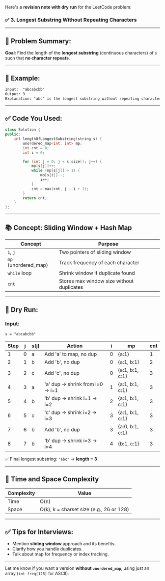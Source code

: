 Here's a **revision note with dry run** for the LeetCode problem:

### ✅ **3. Longest Substring Without Repeating Characters**

---

## 🧠 Problem Summary:

**Goal**:
Find the length of the **longest substring** (continuous characters) of `s` such that **no character repeats**.

---

## 🧪 Example:

```txt
Input:  "abcabcbb"
Output: 3
Explanation: "abc" is the longest substring without repeating characters.
```

---

## ✅ Code You Used:

```cpp
class Solution {
public:
    int lengthOfLongestSubstring(string s) {
        unordered_map<int, int> mp;
        int cnt = 0;
        int i = 0;

        for (int j = 0; j < s.size(); j++) {
            mp[s[j]]++;
            while (mp[s[j]] > 1) {
                mp[s[i]]--;
                i++;
            }
            cnt = max(cnt, j - i + 1);
        }
        return cnt;
    }
};
```

---

## 📚 Concept: Sliding Window + Hash Map

| Concept               | Purpose                                   |
| --------------------- | ----------------------------------------- |
| `i`, `j`              | Two pointers of sliding window            |
| `mp` (unordered\_map) | Track frequency of each character         |
| `while` loop          | Shrink window if duplicate found          |
| `cnt`                 | Stores max window size without duplicates |

---

## 🔁 Dry Run:

### Input:

`s = "abcabcbb"`

| Step | j | s\[j] | Action                          | i | mp              | cnt |
| ---- | - | ----- | ------------------------------- | - | --------------- | --- |
| 1    | 0 | a     | Add 'a' to map, no dup          | 0 | {a:1}           | 1   |
| 2    | 1 | b     | Add 'b', no dup                 | 0 | {a:1, b:1}      | 2   |
| 3    | 2 | c     | Add 'c', no dup                 | 0 | {a:1, b:1, c:1} | 3   |
| 4    | 3 | a     | 'a' dup → shrink from i=0 → i=1 | 1 | {a:1, b:1, c:1} | 3   |
| 5    | 4 | b     | 'b' dup → shrink i=1 → i=2      | 2 | {a:1, b:1, c:1} | 3   |
| 6    | 5 | c     | 'c' dup → shrink i=2 → i=3      | 3 | {a:1, b:1, c:1} | 3   |
| 7    | 6 | b     | Add 'b', no dup                 | 3 | {a:0, b:1, c:1} | 3   |
| 8    | 7 | b     | 'b' dup → shrink i=3 → i=4      | 4 | {b:1, c:1}      | 3   |

✅ Final longest substring: `"abc"` → **length = 3**

---

## 🧮 Time and Space Complexity

| Complexity | Value                                    |
| ---------- | ---------------------------------------- |
| Time       | O(n)                                     |
| Space      | O(k), k = charset size (e.g., 26 or 128) |

---

## ✅ Tips for Interviews:

* Mention **sliding window** approach and its benefits.
* Clarify how you handle duplicates.
* Talk about map for frequency or index tracking.

---

Let me know if you want a version **without `unordered_map`**, using just an array (`int freq[128]` for ASCII).
